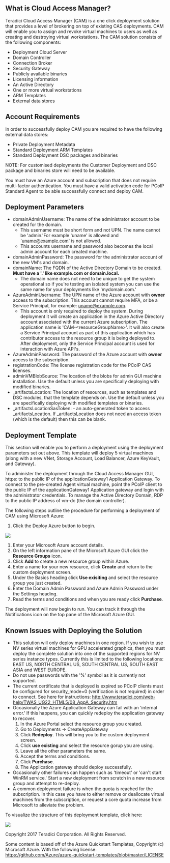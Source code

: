  ## What is Cloud Access Manager?
 Teradici Cloud Access Manager (CAM) is a one click deployment solution that provides a level of brokering on top of existing CAS deployments. CAM will enable you to assign and revoke virtual machines to users as well as creating and destroying virtual workstations. The CAM solution consists of the following components:
 * Deployment Cloud Server
 * Domain Controller
 * Connection Broker
 * Security Gateway
 * Publicly available binaries
 * Licensing information
 * An Active Directory
 * One or more virtual workstations
 * ARM Templates
 * External data stores
 
 ## Account Requirements
In order to successfully deploy CAM you are required to have the following external data stores:
* Private Deployment Metadata
* Standard Deployment ARM Templates
* Standard Deployment DSC packages and binaries

NOTE: For customised deployments the Customer Deployment and DSC package and binaries store will need to be available.

You must have an Azure account and subscription that does not require multi-factor authentication. You must have a valid activation code for PCoIP Standard Agent to be able successfully connect and deploy CAM.  

## Deployment Parameters
* domainAdminUsername: The name of the administrator account to be created for the domain.
  * This username must be short form and not UPN. The name cannot be 'admin.'For example 'uname' is allowed and 'uname@example.com' is not allowed.
  * This accounts username and password also becomes the local admin account for each created machine.
* domainAdminPassword: The password for the administrator account of the new VM's and domain.
* domainName: The FQDN of the Active Directory Domain to be created. **Must have a '.' like example.com or domain.local.**
  * The domain name does not need to be unique to get the system operational so if you're testing an isolated system you can use the same name for your deployments like 'mydomain.com.'
* AzureAdminUsername: The UPN name of the Azure account with **owner** access to the subscription. This account cannot require MFA, or be a Service Principal, for example: uname@example.com.
  * This account is only required to deploy the system. During deployment it will create an application in the Azure Active Directory account associated with the current Azure subscription. The application name is 'CAM-\<resourceGroupName\>'. It will also create a Service Principal account as part of this application which has contributor access to the resource group it is being deployed to. After deployment, only the Service Principal account is used for interaction with Azure API's.
* AzureAdminPassword: The password of the Azure account with **owner** access to the subscription.
* registrationCode: The license registration code for the PCoIP CAS licenses.
* adminVMBlobSource: The location of the blobs for admin GUI machine installation. Use the default unless you are specifically deploying with modified binaries.
* \_artifactsLocation: The location of resources, such as templates and DSC modules, that the template depends on. Use the default unless you are specifically deploying with modified templates or binaries.
* \_artifactsLocationSasToken: - an auto-generated token to access _artifactsLocation. If _artifactsLocation does not need an access token (which is the default) then this can be blank.

 ## Deployment Template 
 This section will enable you to perform a deployment using the deployment parameters set out above.
 This template will deploy 5 virtual machines (along with a new VNet, Storage Account, Load Balancer, Azure KeyVault, and Gateway).

 To administer the deployment through the Cloud Access Manager GUI, https: to the public IP of the applicationGateway1 Application Gateway. To connect to the pre-created Agent virtual machine, point the PCoIP client to the public IP of the applicationGateway1 Application gateway and login with the administrator credentials. To manage the Active Directory Domain, RDP to the public IP address of vm-dc (the domain controller).

The following steps outline the procedure for performing a deployment of CAM using Microsoft Azure: 

 1. Click the Deploy Azure button to  begin.

<a target="_blank" href="https://portal.azure.com/#create/Microsoft.Template/uri/https%3A%2F%2Fraw.githubusercontent.com%2Fteradici%2Fdeploy%2Fmaster%2Fdev%2Fdomain-controller%2Fazuredeploy.json">
    <img src="http://azuredeploy.net/deploybutton.png"/>
</a>

 1. Enter your Microsoft Azure account details.
 1. On the left information pane of the Microsoft Azure GUI click the <b>Resource Groups</b> icon.
 1. Click <b>Add</b> to create a new resource group within Azure.
 1. Enter a name for your new resource, click <b>Create</b> and return to the custom deployment screen.
 1. Under the Basics heading click <b>Use exisiting</b> and select the resource group you just created.
 1. Enter the Domain Admin Password and Azure Admin Password under the Settings heading. 
 1. Read the terms and conditions and when you are ready click <b>Purchase</b>.
 
 The deployment will now begin to run. You can track it through the Notifications icon on the top pane of the Microsoft Azure GUI.

## Known Issues with Deploying the Solution

* This solution will only deploy machines in one region. If you wish to use NV series virtual machines for GPU accelerated graphics, then you must deploy the complete solution into one of the supported regions for NV series instance types. Currently this is limited to the following locations: EAST US, NORTH CENTRAL US, SOUTH CENTRAL US, SOUTH EAST ASIA and WEST EUROPE.
* Do not use passwords with the '%' symbol as it is currently not supported.
* The current certificate that is deployed is expired so PCoIP clients must be configured for security_mode=0 (verification is not required) in order to connect. See here for instructions: http://www.teradici.com/web-help/TWAS_UG22_HTML5/08_AppA_Security.htm
* Occasionally the Azure Application Gateway can fail with an 'internal error.' If this happens, you can quickly redeploy the application gateway to recover.
  1. In the Azure Portal select the resource group you created.
  1. Go to Deployments -> CreateAppGateway
  1. Click <b>Redeploy</b>. This will bring you to the custom deployment screen.
  1. Click <b>use existing</b> and select the resource gorup you are using.
  1. Leave all the other parameters the same.
  1. Accept the terms and conditions.
  1. Click <b>Purchase</b>.
  1. The Application gateway should deploy successfully.
* Occasionally other failures can happen such as 'timeout' or 'can't start WinRM service.' Start a new deployment from scratch in a new resource group and attempt to re-deploy.
* A common deployment failure is when the quota is reached for the subscription. In this case you have to either remove or deallocate virtual machines from the subscription, or request a core quota increase from Microsoft to alleviate the problem.

        
To visualize the structure of this deployment template, click here:

<a target="_blank" href="http://armviz.io/#/?load=https%3A%2F%2Fraw.githubusercontent.com%2Fteradici%2Fdeploy%2Fmaster%2Fdev%2Fdomain-controller%2Fazuredeploy.json">
    <img src="http://armviz.io/visualizebutton.png"/>
</a>



Copyright 2017 Teradici Corporation. All Rights Reserved.

Some content is based off of the Azure Quickstart Templates, Copyright (c) Microsoft Azure. With the following license: https://github.com/Azure/azure-quickstart-templates/blob/master/LICENSE
